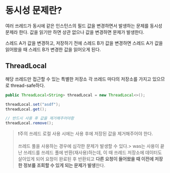 # 동시성 문제란?
여러 쓰레드가 동시에 같은 인스턴스의 필드 값을 변경하면서 발생하는 문제를 동시성 문제라 한다.
	값을 읽기만 하면 상관 없으나 값을 변경하면 문제가 발생한다.

스레드 A가 값을 변경하고, 저장하기 전에 스레드 B가 값을 변경하면
스레드 A가 값을 읽어왔을 때 스레드 B가 변경한 값을 읽어오게 된다.

## ThreadLocal
해당 쓰레드만 접근할 수 있는 특별한 저장소
각 쓰레드 마다의 저장소를 가지고 있으므로 thread-safe하다.

```java
public ThreadLocal<String> threadLocal = new ThreadLocal<>();

threadLocal.set("asdf");
threadLocal.get();

// 반드시 사용 후 값을 제거해주어야함
threadLocal.remove();
```

> ❗️주의
> 쓰레드 로컬 사용 시에는 사용 후에 저장된 값을 제거해주어야 한다.
> 
> 쓰레드 풀을 사용하는 경우에 심각한 문제가 발생할 수 있다.> 
> was는 사용이 끝난 쓰레드를 쓰레드 풀에 반환(재사용)하는데, 이 때 쓰레드 저장소에 데이터도 살아있게 되어
> 요청이 완료된 후 반환되고 **다른 요청이 들어왔을 때 이전에 저장한 정보를 조회할 수 있게 되는 문제가 발생**한다.
